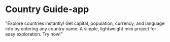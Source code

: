 # Country Guide-app
"Explore countries instantly! Get capital, population, currency, and language info by entering any country name. A simple, lightweight mini project for easy exploration. Try now!"
